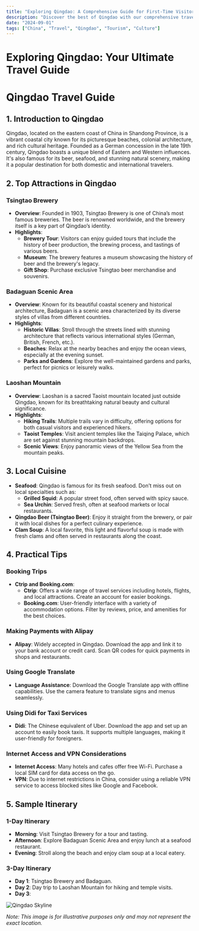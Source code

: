 ```yaml
---
title: "Exploring Qingdao: A Comprehensive Guide for First-Time Visitors"
description: "Discover the best of Qingdao with our comprehensive travel guide. Explore top attractions, savor local cuisine, and get insider tips for an unforgettable Chinese adventure."
date: "2024-09-01"
tags: ["China", "Travel", "Qingdao", "Tourism", "Culture"]
---
```


# Exploring Qingdao: Your Ultimate Travel Guide

# Qingdao Travel Guide

## 1. Introduction to Qingdao
Qingdao, located on the eastern coast of China in Shandong Province, is a vibrant coastal city known for its picturesque beaches, colonial architecture, and rich cultural heritage. Founded as a German concession in the late 19th century, Qingdao boasts a unique blend of Eastern and Western influences. It's also famous for its beer, seafood, and stunning natural scenery, making it a popular destination for both domestic and international travelers.

## 2. Top Attractions in Qingdao

### Tsingtao Brewery
- **Overview**: Founded in 1903, Tsingtao Brewery is one of China’s most famous breweries. The beer is renowned worldwide, and the brewery itself is a key part of Qingdao’s identity.
- **Highlights**:
  - **Brewery Tour**: Visitors can enjoy guided tours that include the history of beer production, the brewing process, and tastings of various beers.
  - **Museum**: The brewery features a museum showcasing the history of beer and the brewery's legacy.
  - **Gift Shop**: Purchase exclusive Tsingtao beer merchandise and souvenirs.

### Badaguan Scenic Area
- **Overview**: Known for its beautiful coastal scenery and historical architecture, Badaguan is a scenic area characterized by its diverse styles of villas from different countries.
- **Highlights**:
  - **Historic Villas**: Stroll through the streets lined with stunning architecture that reflects various international styles (German, British, French, etc.).
  - **Beaches**: Relax at the nearby beaches and enjoy the ocean views, especially at the evening sunset.
  - **Parks and Gardens**: Explore the well-maintained gardens and parks, perfect for picnics or leisurely walks.

### Laoshan Mountain
- **Overview**: Laoshan is a sacred Taoist mountain located just outside Qingdao, known for its breathtaking natural beauty and cultural significance.
- **Highlights**:
  - **Hiking Trails**: Multiple trails vary in difficulty, offering options for both casual visitors and experienced hikers.
  - **Taoist Temples**: Visit ancient temples like the Taiqing Palace, which are set against stunning mountain backdrops.
  - **Scenic Views**: Enjoy panoramic views of the Yellow Sea from the mountain peaks.

## 3. Local Cuisine
- **Seafood**: Qingdao is famous for its fresh seafood. Don’t miss out on local specialties such as:
  - **Grilled Squid**: A popular street food, often served with spicy sauce.
  - **Sea Urchin**: Served fresh, often at seafood markets or local restaurants.
- **Qingdao Beer (Tsingtao Beer)**: Enjoy it straight from the brewery, or pair it with local dishes for a perfect culinary experience.
- **Clam Soup**: A local favorite, this light and flavorful soup is made with fresh clams and often served in restaurants along the coast.

## 4. Practical Tips

### Booking Trips
- **Ctrip and Booking.com**: 
  - **Ctrip**: Offers a wide range of travel services including hotels, flights, and local attractions. Create an account for easier bookings.
  - **Booking.com**: User-friendly interface with a variety of accommodation options. Filter by reviews, price, and amenities for the best choices.

### Making Payments with Alipay
- **Alipay**: Widely accepted in Qingdao. Download the app and link it to your bank account or credit card. Scan QR codes for quick payments in shops and restaurants.

### Using Google Translate
- **Language Assistance**: Download the Google Translate app with offline capabilities. Use the camera feature to translate signs and menus seamlessly.

### Using Didi for Taxi Services
- **Didi**: The Chinese equivalent of Uber. Download the app and set up an account to easily book taxis. It supports multiple languages, making it user-friendly for foreigners.

### Internet Access and VPN Considerations
- **Internet Access**: Many hotels and cafes offer free Wi-Fi. Purchase a local SIM card for data access on the go.
- **VPN**: Due to internet restrictions in China, consider using a reliable VPN service to access blocked sites like Google and Facebook.

## 5. Sample Itinerary

### 1-Day Itinerary
- **Morning**: Visit Tsingtao Brewery for a tour and tasting.
- **Afternoon**: Explore Badaguan Scenic Area and enjoy lunch at a seafood restaurant.
- **Evening**: Stroll along the beach and enjoy clam soup at a local eatery.

### 3-Day Itinerary
- **Day 1**: Tsingtao Brewery and Badaguan.
- **Day 2**: Day trip to Laoshan Mountain for hiking and temple visits.
- **Day 3**:

<img src="https://source.unsplash.com/1600x900/?Qingdao,cityscape" alt="Qingdao Skyline" loading="lazy">

*Note: This image is for illustrative purposes only and may not represent the exact location.*

